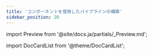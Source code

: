 ```yaml
---
title: 'コンポーネントを使用したパイプラインの構築'
sidebar_position: 20
---
```


import Preview from '@site/docs.ja/partials/\_Preview.md';

<Preview />

import DocCardList from '@theme/DocCardList';

<DocCardList />
